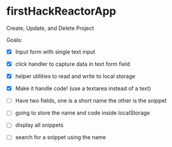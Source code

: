 # firstHackReactorApp
Create, Update, and Delete Project

Goals:

- [x] Input form with single text input
- [x] click handler to capture data in text form field
- [x] helper utilities to read and write to local storage

- [x] Make it handle code! (use a textarea instead of a text)
- [ ] Have two fields, one is a short name the other is the snippet
- [ ] going to store the name and code inside localStorage
- [ ] display all snippets
- [ ] search for a snippet using the name